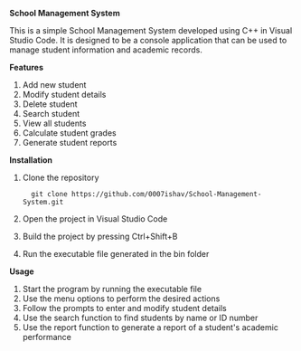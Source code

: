 **School Management System**

This is a simple School Management System developed using C++ in Visual Studio Code. It is designed to be a console application that can be used to manage student information and academic records.


**Features**
1. Add new student
2. Modify student details
3. Delete student
4. Search student
5. View all students
6. Calculate student grades
7. Generate student reports


**Installation**

1. Clone the repository

         git clone https://github.com/0007ishav/School-Management-System.git


2. Open the project in Visual Studio Code
3. Build the project by pressing Ctrl+Shift+B
4. Run the executable file generated in the bin folder


**Usage**

1. Start the program by running the executable file
2. Use the menu options to perform the desired actions
3. Follow the prompts to enter and modify student details
4. Use the search function to find students by name or ID number
5. Use the report function to generate a report of a student's academic performance
